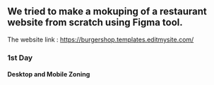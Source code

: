 ## We tried to make a mokuping of a restaurant website from scratch using Figma tool.

The website link : https://burgershop.templates.editmysite.com/

### 1st Day

#### Desktop and Mobile Zoning
